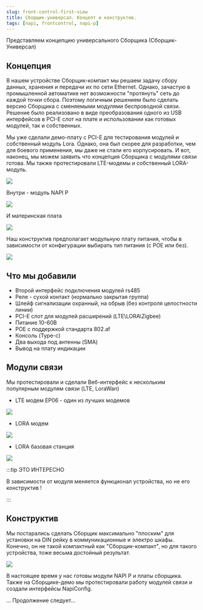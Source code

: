 ```yaml
---
slug: front-control-first-view
title: Сборщик-универсал. Концепт и конструктив.
tags: [napi, frontcontrol, napi-p]
---
```


Представляем концепцию универсального Сборщика (Сборщик-Универсал)

## Концепция

В нашем устройстве Сборщик-компакт мы решаем задачу сбору данных, хранения и передачи их по сети Ethernet. Однако, зачастую в промышленной автоматике нет возможности "протянуть" сеть до каждой точки сбора. Поэтому логичным решением было сделать версию Сборщика с сменяемыми модулями беспроводной связи. Решение было реализовано в виде преобразования одного из USB интерфейсов в PCI-E слот на плате и использовании как готовых модулей, так и собственных.

Мы уже сделали демо-плату с PCI-E для тестирования модулей и собственный модуль Lora. Однако, она был скорее для разработки, чем для боевого применения, мы даже не стали его корпусировать. И вот, наконец, мы можем заявить что концепция Сборщика с модулями связи готова. Мы также протестировали LTE-модемы и собственный LORA-модуль.

![](img/allpng.png)

<!--truncate-->

Внутри - модуль NAPI P

![](img/napi0-1.png)

И материнская плата

![](img/inside11.png)

Наш конструктив предполагает модульную плату питания, чтобы в зависимости от конфигурации выбирать тип питания (с POE или без).

![](img/inside12.png)

## Что мы добавили

- Второй интерфейс подключения модулей rs485 
- Реле - сухой контакт (нормально закрытая группа)
- Шлейф сигнализации охранный, на обрыв (без контроля целостности линии)
- PCI-E слот для модулей расширений (LTE\LORA\Zigbee)
- Питание 10-60В
- POE с поддержкой стандарта 802.af
- Консоль (Type-c)
- Два выхода под антенны (SMA)
- Вывод на плату индикации


## Модули связи

Мы протестировали и сделали Веб-интерфейс к нескольким популярным модулям связи (LTE, LoraWan)

- LTE модем EP06 - один из лучших модемов 

![](img/ep06-e.png)

- LORA модем

![](img/lora-rak.png)

- LORA базовая станция

![](img/lora-bs.png)

:::tip ЭТО ИНТЕРЕСНО

В зависимости от модуля меняется функционал устройства, но не его конструктив ! 

:::

## Конструктив 

Мы постарались сделать Сборщик максимально "плоским" для установки на DIN рейку в коммуникационные и электро шкафы. Конечно, он не такой компактный как "Сборщик-компакт", но для такого устройства, тоже весьма достойный результат.

![](img/dem1.png)

В настоящее время у нас готовы модули NAPI P и платы сборщика. Также на Сборщике-демо мы протестировали работу модулей связи и создали интерфейсы NapiConfig. 

... Продолжение следует...